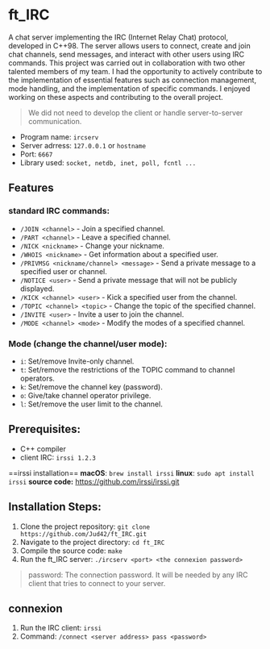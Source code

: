 # ft_IRC

A chat server implementing the IRC (Internet Relay Chat) protocol, developed in C++98. The server allows users to connect, create and join chat channels, send messages, and interact with other users using IRC commands. This project was carried out in collaboration with two other talented members of my team. I had the opportunity to actively contribute to the implementation of essential features such as connection management, mode handling, and the implementation of specific commands. I enjoyed working on these aspects and contributing to the overall project.

> We did not need to develop the client or handle server-to-server communication.


* Program name: `ircserv`
* Server adrress: `127.0.0.1` or `hostname`
* Port: `6667`
* Library used: `socket, netdb, inet, poll, fcntl ...`

## Features
### standard IRC commands:
-   `/JOIN <channel>` - Join a specified channel.
-   `/PART <channel>` - Leave a specified channel.
-   `/NICK <nickname>` - Change your nickname.
-   `/WHOIS <nickname>` - Get information about a specified user.
-   `/PRIVMSG <nickname/channel> <message>` - Send a private message to a specified user or channel.
-   `/NOTICE <user>` - Send a private message that will not be publicly displayed.
-   `/KICK <channel> <user>` - Kick a specified user from the channel.
-   `/TOPIC <channel> <topic>` - Change the topic of the specified channel.
-   `/INVITE <user>` - Invite a user to join the channel.
-   `/MODE <channel> <mode>` - Modify the modes of a specified channel.

### Mode (change the channel/user mode):
-   `i`: Set/remove Invite-only channel.
-   `t`: Set/remove the restrictions of the TOPIC command to channel operators.
-   `k`: Set/remove the channel key (password).
-   `o`: Give/take channel operator privilege.
-   `l`: Set/remove the user limit to the channel.

## Prerequisites:

-   C++ compiler
-   client IRC: `irssi 1.2.3`

==irssi installation==
**macOS**: `brew install irssi`
**linux**: `sudo apt install irssi`
**source code:** https://github.com/irssi/irssi.git

## Installation Steps:

1.  Clone the project repository: `git clone https://github.com/Jud42/ft_IRC.git`
2.  Navigate to the project directory: `cd ft_IRC`
3.  Compile the source code: `make`
4.  Run the ft_IRC server: `./ircserv <port> <the connexion password>`
> password: The connection password. It will be needed by any IRC client that tries to connect to your server.

## connexion
1. Run the IRC client: `irssi`
2. Command: `/connect <server address> pass <password>`

